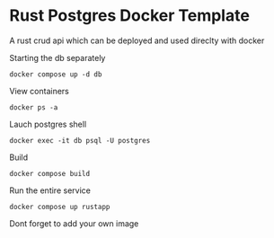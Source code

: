 # Rust Postgres Docker Template

A rust crud api which can be deployed and used direclty with docker

Starting the db separately

`docker compose up -d db `

View containers

`docker ps -a`

Lauch postgres shell

`docker exec -it db psql -U postgres`   

Build 

`docker compose build`

Run the entire service

`docker compose up rustapp`

Dont forget to add your own image
